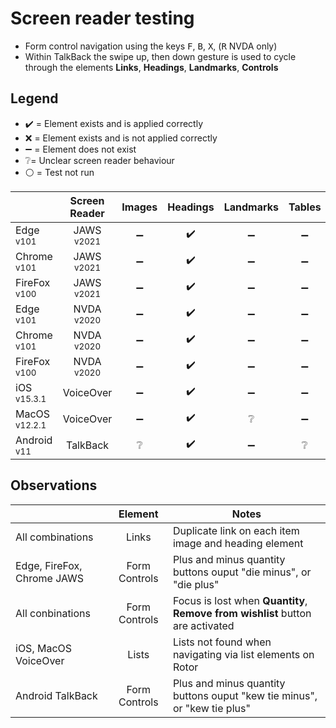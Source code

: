 # Screen reader testing
- Form control navigation using the keys <kbd>F</kbd>, <kbd>B</kbd>, <kbd>X</kbd>, (<kbd>R</kbd> NVDA only)
- Within TalkBack the swipe up, then down gesture is used to cycle through the elements **Links**, **Headings**, **Landmarks**, **Controls**

## Legend
- :heavy_check_mark: = Element exists and is applied correctly
- :x: = Element exists and is not applied correctly
- :heavy_minus_sign: = Element does not exist
- :grey_question:= Unclear screen reader behaviour
- :white_circle: = Test not run

|   |Screen Reader   | Images | Headings  |Landmarks   |Tables   | Lists |Links |Form Controls |
|---|:-:|:-:|:-:|:-:|:-:|:-:|:-:|:-:|
| Edge <sup>v101</sup> 		| JAWS <sup>v2021</sup> 	| :heavy_minus_sign:  | :heavy_check_mark:  | :heavy_minus_sign: | :heavy_minus_sign:  | :heavy_check_mark:   | :heavy_check_mark:  | :heavy_check_mark: |
| Chrome <sup>v101</sup> 	| JAWS <sup>v2021</sup>  	| :heavy_minus_sign:  | :heavy_check_mark:  | :heavy_minus_sign:  |:heavy_minus_sign:  | :heavy_check_mark:  | :heavy_check_mark:  | :heavy_check_mark:  |
| FireFox <sup>v100</sup> 	| JAWS <sup>v2021</sup>   	| :heavy_minus_sign:  | :heavy_check_mark:  | :heavy_minus_sign:  | :heavy_minus_sign:  | :heavy_check_mark:   | :heavy_check_mark:  | :heavy_check_mark:  |
| Edge <sup>v101</sup> 		| NVDA <sup>v2020</sup> 	| :heavy_minus_sign:  | :heavy_check_mark:  | :heavy_minus_sign:   | :heavy_minus_sign:  | :heavy_check_mark:  | :heavy_check_mark: | :heavy_check_mark:  |
| Chrome <sup>v101</sup> 	| NVDA <sup>v2020</sup>  	| :heavy_minus_sign:  | :heavy_check_mark:  | :heavy_minus_sign:  | :heavy_minus_sign:  | :heavy_check_mark:  | :heavy_check_mark:  | :heavy_check_mark:  |
| FireFox <sup>v100</sup> 	| NVDA <sup>v2020</sup>   	| :heavy_minus_sign:  | :heavy_check_mark:  | :heavy_minus_sign:   | :heavy_minus_sign:  | :heavy_check_mark:  | :heavy_check_mark:  |:heavy_check_mark:  |
| iOS <sup>v15.3.1</sup> 	| VoiceOver 				| :heavy_minus_sign: | :heavy_check_mark:  | :heavy_minus_sign:   | :heavy_minus_sign:  | :grey_question: | :heavy_check_mark:  | :heavy_check_mark:   |
| MacOS <sup>v12.2.1</sup> 	| VoiceOver  				|:heavy_minus_sign:  | :heavy_check_mark:   | :grey_question:   | :heavy_minus_sign: | :grey_question:   | :heavy_check_mark:  | :heavy_check_mark:  |
| Android <sup>v11</sup> 	| TalkBack 					| :grey_question:  | :heavy_check_mark:  | :heavy_minus_sign: | :grey_question:  | :grey_question:  |:heavy_check_mark:  | :heavy_check_mark:  |

## Observations
|  | Element  | Notes |
|---|:-:|---|
| All combinations | Links  |  Duplicate link on each item image and heading element |
| Edge, FireFox, Chrome JAWS | Form Controls | Plus and minus quantity buttons ouput "die minus", or "die plus"
| All conbinations | Form Controls | Focus is lost when **Quantity**, **Remove from wishlist** button are activated	
iOS, MacOS VoiceOver | Lists | Lists not found when navigating via list elements on Rotor |
| Android TalkBack | Form Controls |  Plus and minus quantity buttons ouput "kew tie minus", or "kew tie plus"

